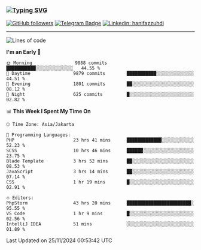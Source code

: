 ### [![Typing SVG](https://readme-typing-svg.herokuapp.com?font=lato&size=22&lines=Hi+There+👋)](https://git.io/typing-svg) 

[![GitHub followers](https://img.shields.io/github/followers/hanifazzuhdi?label=Follow&style=social)](https://github.com/hanifazzuhdi/?tab=follow) 
[![Telegram Badge](https://img.shields.io/badge/-hanif0198-blue?style=social&logo=telegram&link=https://www.t.me/hanif0198/)](https://www.t.me/hanif0198/) 
[![Linkedin: hanifazzuhdi](https://img.shields.io/badge/-hanifazzuhdi-blue?style=flat-square&logo=Linkedin&logoColor=white&link=https://www.linkedin.com/in/hanif-az-zuhdi-69688019b/)](https://www.linkedin.com/in/hanif-az-zuhdi-69688019b/) 

<hr/>

<!--START_SECTION:waka-->
![Lines of code](https://img.shields.io/badge/From%20Hello%20World%20I%27ve%20Written-73.9%20million%20lines%20of%20code-blue)

**I'm an Early 🐤** 

```text
🌞 Morning                9888 commits        ███████████░░░░░░░░░░░░░░   44.55 % 
🌆 Daytime                9879 commits        ███████████░░░░░░░░░░░░░░   44.51 % 
🌃 Evening                1801 commits        ██░░░░░░░░░░░░░░░░░░░░░░░   08.12 % 
🌙 Night                  625 commits         █░░░░░░░░░░░░░░░░░░░░░░░░   02.82 % 
```


📊 **This Week I Spent My Time On** 

```text
🕑︎ Time Zone: Asia/Jakarta

💬 Programming Languages: 
PHP                      23 hrs 41 mins      █████████████░░░░░░░░░░░░   52.23 % 
SCSS                     10 hrs 46 mins      ██████░░░░░░░░░░░░░░░░░░░   23.75 % 
Blade Template           3 hrs 52 mins       ██░░░░░░░░░░░░░░░░░░░░░░░   08.53 % 
JavaScript               3 hrs 14 mins       ██░░░░░░░░░░░░░░░░░░░░░░░   07.14 % 
CSS                      1 hr 19 mins        █░░░░░░░░░░░░░░░░░░░░░░░░   02.91 % 

🔥 Editors: 
PhpStorm                 43 hrs 20 mins      ████████████████████████░   95.55 % 
VS Code                  1 hr 9 mins         █░░░░░░░░░░░░░░░░░░░░░░░░   02.56 % 
IntelliJ IDEA            51 mins             ░░░░░░░░░░░░░░░░░░░░░░░░░   01.89 % 
```


 Last Updated on 25/11/2024 00:53:42 UTC
<!--END_SECTION:waka-->
